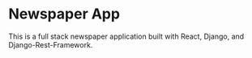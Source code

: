 # Newspaper App

This is a full stack newspaper application built with React, Django, and Django-Rest-Framework.
